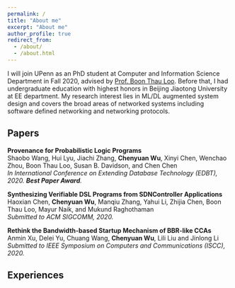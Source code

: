 ```yaml
---
permalink: /
title: "About me"
excerpt: "About me"
author_profile: true
redirect_from: 
  - /about/
  - /about.html
---
```


I will join UPenn as an PhD student at Computer and Information Science Department in Fall 2020, advised by [Prof. Boon Thau Loo](https://boonloo.cis.upenn.edu). Before that, I had undergraduate education with highest honors in Beijing Jiaotong University at EE department. My research interest lies in ML/DL augmented system design and covers the broad areas of networked systems including software defined networking and networking protocols.

## Papers

**Provenance for Probabilistic Logic Programs** <br />
Shaobo Wang, Hui Lyu, Jiachi Zhang, **Chenyuan Wu**, Xinyi Chen, Wenchao Zhou, Boon Thau Loo, Susan B. Davidson, and Chen Chen <br />
_In International Conference on Extending Database Technology (EDBT), 2020. **Best Paper Award**._

**Synthesizing Verifiable DSL Programs from SDNController Applications** <br />
Haoxian Chen, **Chenyuan Wu**, Manqiu Zhang, Yahui Li, Zhijia Chen, Boon Thau Loo, Mayur Naik, and Mukund Raghothaman <br />
_Submitted to ACM SIGCOMM, 2020._

**Rethink the Bandwidth-based Startup Mechanism of BBR-like CCAs** <br />
Anmin Xu, Delei Yu, Chuang Wang, **Chenyuan Wu**, Lili Liu and Jinlong Li <br />
_Submitted to IEEE Symposium on Computers and Communications (ISCC), 2020._

## Experiences

